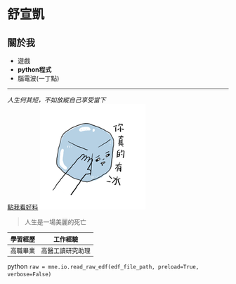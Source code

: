 # 舒宣凱
## 關於我
- 遊戲
- **python程式**
- 腦電波(一丁點)
-----------------------
*人生何其短，不如放縱自己享受當下*  
[點我看好料](https://www.youtube.com/watch?v=dQw4w9WgXcQ)
![圖片](main.png)
>人生是一場美麗的死亡

| 學習經歷 | 工作經驗 |
| ------- | ------- |
|高職畢業|高醫工讀研究助理|  

python `raw = mne.io.read_raw_edf(edf_file_path, preload=True, verbose=False)`
